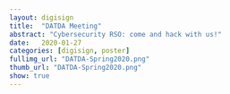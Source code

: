 ```yaml
---
layout: digisign
title:  "DATDA Meeting"
abstract: "Cybersecurity RSO: come and hack with us!"
date:   2020-01-27
categories: [digisign, poster]
fullimg_url: "DATDA-Spring2020.png"
thumb_url: "DATDA-Spring2020.png"
show: true
---
```

